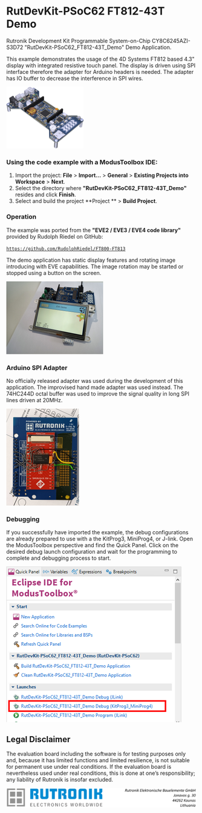 # RutDevKit-PSoC62 FT812-43T Demo

Rutronik Development Kit Programmable System-on-Chip CY8C6245AZI-S3D72 "RutDevKit-PSoC62_FT812-43T_Demo" Demo Application. 

This example demonstrates the usage of the 4D Systems FT812 based 4.3" display with integrated resistive touch panel. The display is driven using SPI interface therefore the adapter for Arduino headers is needed. The adapter has IO buffer to decrease the interference in SPI wires. 

 <img src="images/rutdevkit_model.png" style="zoom:20%;" />

### Using the code example with a ModusToolbox IDE:

1. Import the project: **File** > **Import...** > **General** > **Existing Projects into Workspace** > **Next**.
2. Select the directory where **"RutDevKit-PSoC62_FT812-43T_Demo"** resides and click  **Finish**.
3. Select and build the project **Project ** > **Build Project**.

### Operation

The example was ported from the **"EVE2 / EVE3 / EVE4 code library"** provided by Rudolph Riedel on GitHub:

[`https://github.com/RudolphRiedel/FT800-FT813`](https://github.com/RudolphRiedel/FT800-FT813)

The demo application has static display features and  rotating  image introducing with EVE capabilities. The image rotation may be started or stopped using a button on the screen. 

<img src="images/demo_running.jpg" style="zoom:25%;" />

### Arduino SPI Adapter

No officially released adapter was used during the development of this application. The improvised hand made adapter was used instead. The 74HC244D octal buffer was used to improve the signal quality in long SPI lines driven at 20MHz.

 <img src="images/buffer_adapter.jpg" style="zoom:25%;" />

### Debugging

If you successfully have imported the example, the debug configurations are already prepared to use with a the KitProg3, MiniProg4, or J-link. Open the ModusToolbox perspective and find the Quick Panel. Click on the desired debug launch configuration and wait for the programming to complete and debugging process to start.

<img src="images/debugging.png" style="zoom:100%;" />

## Legal Disclaimer

The evaluation board including the software is for testing purposes only and, because it has limited functions and limited resilience, is not suitable for permanent use under real conditions. If the evaluation board is nevertheless used under real conditions, this is done at one’s responsibility; any liability of Rutronik is insofar excluded. 

<img src="images/rutronik_origin_kaunas.png" style="zoom:50%;" />



